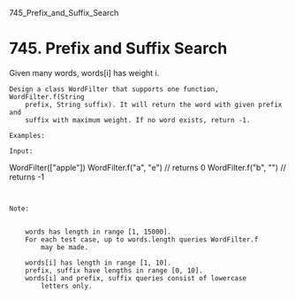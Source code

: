 745_Prefix_and_Suffix_Search
# 745. Prefix and Suffix Search

Given many words, words[i] has weight i.

    Design a class WordFilter that supports one function, WordFilter.f(String
        prefix, String suffix). It will return the word with given prefix and
        suffix with maximum weight. If no word exists, return -1.

    Examples:

    Input:
WordFilter(["apple"])
WordFilter.f("a", "e") // returns 0
WordFilter.f("b", "") // returns -1

     

    Note:

    
        words has length in range [1, 15000].
        For each test case, up to words.length queries WordFilter.f
            may be made.
        
        words[i] has length in range [1, 10].
        prefix, suffix have lengths in range [0, 10].
        words[i] and prefix, suffix queries consist of lowercase
            letters only.